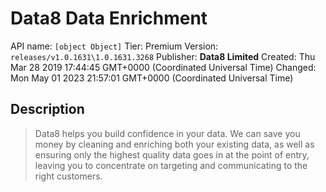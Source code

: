 # Data8 Data Enrichment
API name: `[object Object]`
Tier: Premium
Version: `releases/v1.0.1631\1.0.1631.3268`
Publisher: **Data8 Limited**
Created: Thu Mar 28 2019 17:44:45 GMT+0000 (Coordinated Universal Time)
Changed: Mon May 01 2023 21:57:01 GMT+0000 (Coordinated Universal Time)

## Description
> Data8 helps you build confidence in your data. We can save you money by cleaning and enriching both your existing data, as well as ensuring only the highest quality data goes in at the point of entry, leaving you to concentrate on targeting and communicating to the right customers.
